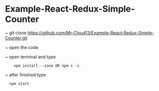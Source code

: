 # Example-React-Redux-Simple-Counter

~ git clone https://github.com/Mr-Cloud13/Example-React-Redux-Simple-Counter.git

~ open the code

~ open terminal and type

        npm install --save OR npm i -s
        
~ after finished type

      npm start

